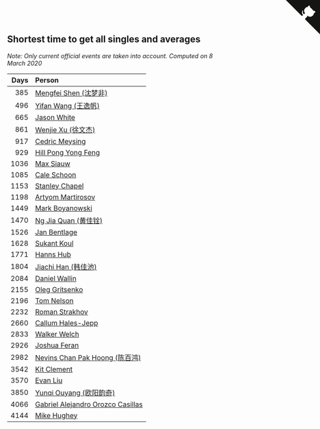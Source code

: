 ## Shortest time to get all singles and averages

*Note: Only current official events are taken into account.*
*Computed on  8 March 2020*

| Days | Person |
| ---: | :--- |
| 385 | [Mengfei Shen (沈梦非)](https://www.worldcubeassociation.org/persons/2018SHEN07) |
| 496 | [Yifan Wang (王逸帆)](https://www.worldcubeassociation.org/persons/2017WANY29) |
| 665 | [Jason White](https://www.worldcubeassociation.org/persons/2016WHIT16) |
| 861 | [Wenjie Xu (徐文杰)](https://www.worldcubeassociation.org/persons/2016XUWE02) |
| 917 | [Cedric Meysing](https://www.worldcubeassociation.org/persons/2017MEYS02) |
| 929 | [Hill Pong Yong Feng](https://www.worldcubeassociation.org/persons/2017FENG10) |
| 1036 | [Max Siauw](https://www.worldcubeassociation.org/persons/2017SIAU02) |
| 1085 | [Cale Schoon](https://www.worldcubeassociation.org/persons/2014SCHO02) |
| 1153 | [Stanley Chapel](https://www.worldcubeassociation.org/persons/2016CHAP04) |
| 1198 | [Artyom Martirosov](https://www.worldcubeassociation.org/persons/2016MART29) |
| 1449 | [Mark Boyanowski](https://www.worldcubeassociation.org/persons/2014BOYA01) |
| 1470 | [Ng Jia Quan (黄佳铨)](https://www.worldcubeassociation.org/persons/2015QUAN03) |
| 1526 | [Jan Bentlage](https://www.worldcubeassociation.org/persons/2010BENT01) |
| 1628 | [Sukant Koul](https://www.worldcubeassociation.org/persons/2014KOUL01) |
| 1771 | [Hanns Hub](https://www.worldcubeassociation.org/persons/2013HUBH01) |
| 1804 | [Jiachi Han (韩佳池)](https://www.worldcubeassociation.org/persons/2014HANJ02) |
| 2084 | [Daniel Wallin](https://www.worldcubeassociation.org/persons/2013WALL03) |
| 2155 | [Oleg Gritsenko](https://www.worldcubeassociation.org/persons/2011GRIT01) |
| 2196 | [Tom Nelson](https://www.worldcubeassociation.org/persons/2013NELS01) |
| 2232 | [Roman Strakhov](https://www.worldcubeassociation.org/persons/2012STRA02) |
| 2660 | [Callum Hales-Jepp](https://www.worldcubeassociation.org/persons/2012HALE01) |
| 2833 | [Walker Welch](https://www.worldcubeassociation.org/persons/2011WELC01) |
| 2926 | [Joshua Feran](https://www.worldcubeassociation.org/persons/2011FERA01) |
| 2982 | [Nevins Chan Pak Hoong (陈百鸿)](https://www.worldcubeassociation.org/persons/2010CHAN20) |
| 3542 | [Kit Clement](https://www.worldcubeassociation.org/persons/2008CLEM01) |
| 3570 | [Evan Liu](https://www.worldcubeassociation.org/persons/2009LIUE01) |
| 3850 | [Yunqi Ouyang (欧阳韵奇)](https://www.worldcubeassociation.org/persons/2007YUNQ01) |
| 4066 | [Gabriel Alejandro Orozco Casillas](https://www.worldcubeassociation.org/persons/2008CASI01) |
| 4144 | [Mike Hughey](https://www.worldcubeassociation.org/persons/2007HUGH01) |


<a href="https://github.com/jonatanklosko/wca_statistics" class="github-corner" aria-label="View source on Github"><svg width="80" height="80" viewBox="0 0 250 250" style="fill:#151513; color:#fff; position: absolute; top: 0; border: 0; right: 0;" aria-hidden="true"><path d="M0,0 L115,115 L130,115 L142,142 L250,250 L250,0 Z"></path><path d="M128.3,109.0 C113.8,99.7 119.0,89.6 119.0,89.6 C122.0,82.7 120.5,78.6 120.5,78.6 C119.2,72.0 123.4,76.3 123.4,76.3 C127.3,80.9 125.5,87.3 125.5,87.3 C122.9,97.6 130.6,101.9 134.4,103.2" fill="currentColor" style="transform-origin: 130px 106px;" class="octo-arm"></path><path d="M115.0,115.0 C114.9,115.1 118.7,116.5 119.8,115.4 L133.7,101.6 C136.9,99.2 139.9,98.4 142.2,98.6 C133.8,88.0 127.5,74.4 143.8,58.0 C148.5,53.4 154.0,51.2 159.7,51.0 C160.3,49.4 163.2,43.6 171.4,40.1 C171.4,40.1 176.1,42.5 178.8,56.2 C183.1,58.6 187.2,61.8 190.9,65.4 C194.5,69.0 197.7,73.2 200.1,77.6 C213.8,80.2 216.3,84.9 216.3,84.9 C212.7,93.1 206.9,96.0 205.4,96.6 C205.1,102.4 203.0,107.8 198.3,112.5 C181.9,128.9 168.3,122.5 157.7,114.1 C157.9,116.9 156.7,120.9 152.7,124.9 L141.0,136.5 C139.8,137.7 141.6,141.9 141.8,141.8 Z" fill="currentColor" class="octo-body"></path></svg></a><style>.github-corner:hover .octo-arm{animation:octocat-wave 560ms ease-in-out}@keyframes octocat-wave{0%,100%{transform:rotate(0)}20%,60%{transform:rotate(-25deg)}40%,80%{transform:rotate(10deg)}}@media (max-width:500px){.github-corner:hover .octo-arm{animation:none}.github-corner .octo-arm{animation:octocat-wave 560ms ease-in-out}}</style>
